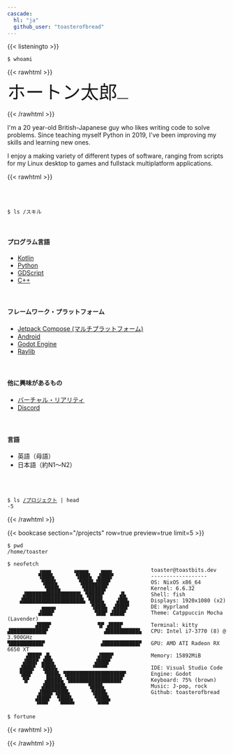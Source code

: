 ```yaml
---
cascade:
  hl: "ja"
  github_user: "toasterofbread"
---
```


{{< listeningto >}}

`$ whoami`

{{< rawhtml >}}

<style>
  #heading {
    margin-top: -10px;
    display: flex;

    * {
      font-size: 3em;
      font-family: monospace !important;
    }

    p {
      margin-bottom: -5px;
      opacity: 75%;
    }
  }

  #cursor {
    animation: cursorAnimation 3s infinite;
    visibility: hidden;
  }

  @keyframes cursorAnimation {
    50% {
      visibility: visible;
    }
    51% {
      visibility: hidden;
    }
  }
</style>

<div id="heading">
  <div id="title">ホートン太郎</div>
  <div id="cursor">_</div>
</div>

{{< /rawhtml >}}

I'm a 20 year-old British-Japanese guy who likes writing code to solve problems. Since teaching myself Python in 2019, I've been improving my skills and learning new ones.

I enjoy a making variety of different types of software, ranging from scripts for my Linux desktop to games and fullstack multiplatform applications.

{{< rawhtml >}}
<style>
  #row {
    display: flex;
    justify-content: space-between;
    flex-wrap: wrap;
    row-gap: 20px;

    div {
      padding-right: 100px;
    }
  }
</style>

<br>
<br>

<code>$ ls /スキル</code>

<br>

<div id="row">
  <div>
    <h4>プログラム言語</h4>
    <ul>
      <li><a href="projects?tag=Kotlin">Kotlin</a></li>
      <li><a href="projects?tag=Python">Python</a></li>
      <li><a href="projects?tag=Godot">GDScript</a></li>
      <li><a href="projects?tag=C%2B%2B">C++</a></li>
    </ul>
  </div>

  <div>
    <h4>フレームワーク・プラットフォーム</h4>
    <ul>
      <li><a href="projects?tag=Compose">Jetpack Compose (マルチプラットフォーム)</a></li>
      <li><a href="projects?tag=Android">Android</a></li>
      <li><a href="projects?tag=Godot">Godot Engine</a></li>
      <li><a href="projects?tag=Raylib">Raylib</a></li>
    </ul>
  </div>

  <div>
    <h4>他に興味があるもの</h4>
    <ul>
      <li><a href="projects?tag=VR">バーチャル・リアリティ</a></li>
      <li><a href="projects?tag=Discord">Discord</a></li>
    </ul>
  </div>

  <div>
    <h4>言語</h4>
    <ul>
      <li>英語（母語）</li>
      <li>日本語（約N1〜N2）</li>
    </ul>
  </div>
</div>

<br>
<br>

<code>$ ls <a href="/ja/projects">/プロジェクト</a> | head -5</code>

{{< /rawhtml >}}

{{< bookcase section="/projects" row=true preview=true limit=5 >}}

<!-- {{< rawhtml >}}
<code>$ curl https://status.toastbits.dev/song > <a href="/en/about">/about</a></code>
{{< /rawhtml >}} -->

```
$ pwd
/home/toaster

$ neofetch
          ▗▄▄▄       ▗▄▄▄▄    ▄▄▄▖            toaster@toastbits.dev
          ▜███▙       ▜███▙  ▟███▛            ------------------
           ▜███▙       ▜███▙▟███▛             OS: NixOS x86_64
            ▜███▙       ▜██████▛              Kernel: 6.6.32
     ▟█████████████████▙ ▜████▛     ▟▙        Shell: fish
    ▟███████████████████▙ ▜███▙    ▟██▙       Displays: 1920x1080 (x2)
           ▄▄▄▄▖           ▜███▙  ▟███▛       DE: Hyprland
          ▟███▛             ▜██▛ ▟███▛        Theme: Catppuccin Mocha (Lavender)
         ▟███▛               ▜▛ ▟███▛         Terminal: kitty
▟███████████▛                  ▟██████████▙   CPU: Intel i7-3770 (8) @ 3.900GHz
▜██████████▛                  ▟███████████▛   GPU: AMD ATI Radeon RX 6650 XT
      ▟███▛ ▟▙               ▟███▛            Memory: 15892MiB
     ▟███▛ ▟██▙             ▟███▛
    ▟███▛  ▜███▙           ▝▀▀▀▀              IDE: Visual Studio Code
    ▜██▛    ▜███▙ ▜██████████████████▛        Engine: Godot
     ▜▛     ▟████▙ ▜████████████████▛         Keyboard: 75% (brown)
           ▟██████▙       ▜███▙               Music: J-pop, rock
          ▟███▛▜███▙       ▜███▙              Github: toasterofbread
         ▟███▛  ▜███▙       ▜███▙
         ▝▀▀▀    ▀▀▀▀▘       ▀▀▀▘

$ fortune
```

{{< rawhtml >}}
<script src="/scripts/index.js" titles='["ホートン太郎", "Talo Halton", "toasterofbread"]'></script>
{{< /rawhtml >}}
